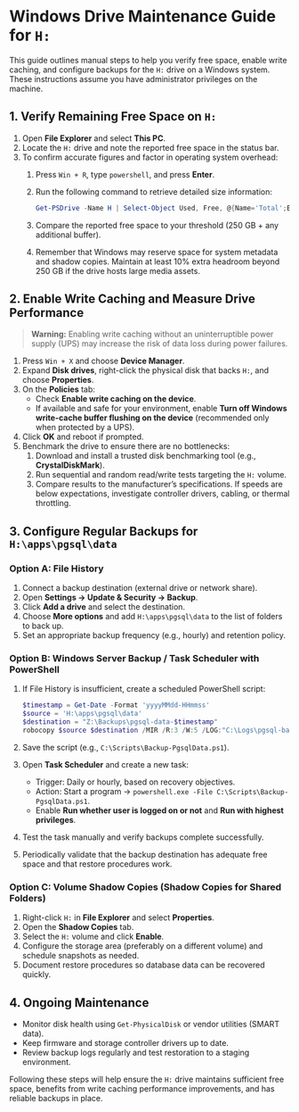 # Windows Drive Maintenance Guide for `H:`

This guide outlines manual steps to help you verify free space, enable write caching, and configure backups for the `H:` drive on a Windows system. These instructions assume you have administrator privileges on the machine.

## 1. Verify Remaining Free Space on `H:`

1. Open **File Explorer** and select **This PC**.
2. Locate the `H:` drive and note the reported free space in the status bar.
3. To confirm accurate figures and factor in operating system overhead:
   1. Press `Win + R`, type `powershell`, and press **Enter**.
   2. Run the following command to retrieve detailed size information:

      ```powershell
      Get-PSDrive -Name H | Select-Object Used, Free, @{Name='Total';Expression={$_.Used + $_.Free}}
      ```
   3. Compare the reported free space to your threshold (250 GB + any additional buffer).
   4. Remember that Windows may reserve space for system metadata and shadow copies. Maintain at least 10% extra headroom beyond 250 GB if the drive hosts large media assets.

## 2. Enable Write Caching and Measure Drive Performance

> **Warning:** Enabling write caching without an uninterruptible power supply (UPS) may increase the risk of data loss during power failures.

1. Press `Win + X` and choose **Device Manager**.
2. Expand **Disk drives**, right-click the physical disk that backs `H:`, and choose **Properties**.
3. On the **Policies** tab:
   - Check **Enable write caching on the device**.
   - If available and safe for your environment, enable **Turn off Windows write-cache buffer flushing on the device** (recommended only when protected by a UPS).
4. Click **OK** and reboot if prompted.
5. Benchmark the drive to ensure there are no bottlenecks:
   1. Download and install a trusted disk benchmarking tool (e.g., **CrystalDiskMark**).
   2. Run sequential and random read/write tests targeting the `H:` volume.
   3. Compare results to the manufacturer’s specifications. If speeds are below expectations, investigate controller drivers, cabling, or thermal throttling.

## 3. Configure Regular Backups for `H:\apps\pgsql\data`

### Option A: File History

1. Connect a backup destination (external drive or network share).
2. Open **Settings → Update & Security → Backup**.
3. Click **Add a drive** and select the destination.
4. Choose **More options** and add `H:\apps\pgsql\data` to the list of folders to back up.
5. Set an appropriate backup frequency (e.g., hourly) and retention policy.

### Option B: Windows Server Backup / Task Scheduler with PowerShell

1. If File History is insufficient, create a scheduled PowerShell script:

   ```powershell
   $timestamp = Get-Date -Format 'yyyyMMdd-HHmmss'
   $source = 'H:\apps\pgsql\data'
   $destination = "Z:\Backups\pgsql-data-$timestamp"
   robocopy $source $destination /MIR /R:3 /W:5 /LOG:"C:\Logs\pgsql-backup-$timestamp.log"
   ```

2. Save the script (e.g., `C:\Scripts\Backup-PgsqlData.ps1`).
3. Open **Task Scheduler** and create a new task:
   - Trigger: Daily or hourly, based on recovery objectives.
   - Action: Start a program → `powershell.exe -File C:\Scripts\Backup-PgsqlData.ps1`.
   - Enable **Run whether user is logged on or not** and **Run with highest privileges**.
4. Test the task manually and verify backups complete successfully.
5. Periodically validate that the backup destination has adequate free space and that restore procedures work.

### Option C: Volume Shadow Copies (Shadow Copies for Shared Folders)

1. Right-click `H:` in **File Explorer** and select **Properties**.
2. Open the **Shadow Copies** tab.
3. Select the `H:` volume and click **Enable**.
4. Configure the storage area (preferably on a different volume) and schedule snapshots as needed.
5. Document restore procedures so database data can be recovered quickly.

## 4. Ongoing Maintenance

- Monitor disk health using `Get-PhysicalDisk` or vendor utilities (SMART data).
- Keep firmware and storage controller drivers up to date.
- Review backup logs regularly and test restoration to a staging environment.

Following these steps will help ensure the `H:` drive maintains sufficient free space, benefits from write caching performance improvements, and has reliable backups in place.
